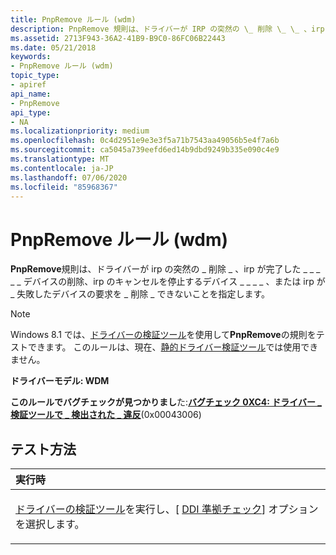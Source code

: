 ```yaml
---
title: PnpRemove ルール (wdm)
description: PnpRemove 規則は、ドライバーが IRP の突然の \_ 削除 \_ \_ 、irp が完了した \_ \_ \_ \_ デバイスの削除、irp のキャンセルを停止するデバイス \_ \_ \_ \_ 、または irp が \_ 失敗したデバイスの要求を \_ 削除 \_ できないことを指定します。
ms.assetid: 2713F943-36A2-41B9-B9C0-86FC06B22443
ms.date: 05/21/2018
keywords:
- PnpRemove ルール (wdm)
topic_type:
- apiref
api_name:
- PnpRemove
api_type:
- NA
ms.localizationpriority: medium
ms.openlocfilehash: 0c4d2951e9e3e3f5a71b7543aa49056b5e4f7a6b
ms.sourcegitcommit: ca5045a739eefd6ed14b9dbd9249b335e090c4e9
ms.translationtype: MT
ms.contentlocale: ja-JP
ms.lasthandoff: 07/06/2020
ms.locfileid: "85968367"
---
```

# <a name="pnpremove-rule-wdm"></a>PnpRemove ルール (wdm)


**PnpRemove**規則は、ドライバーが irp の突然の \_ 削除 \_ 、irp が完了した \_ \_ \_ \_ \_ デバイスの削除、irp のキャンセルを停止するデバイス \_ \_ \_ \_ 、または irp が \_ 失敗したデバイスの要求を \_ 削除 \_ できないことを指定します。

> [!NOTE]
> Windows 8.1 では、[ドライバーの検証ツール](https://docs.microsoft.com/windows-hardware/drivers/devtest/driver-verifier)を使用して**PnpRemove**の規則をテストできます。 このルールは、現在、[静的ドライバー検証ツール](https://docs.microsoft.com/windows-hardware/drivers/devtest/static-driver-verifier)では使用できません。

 

**ドライバーモデル: WDM**

**このルールでバグチェックが見つかりまし**た:[**バグチェック 0XC4: ドライバー \_ 検証ツールで \_ 検出された \_ 違反**](https://docs.microsoft.com/windows-hardware/drivers/debugger/bug-check-0xc4--driver-verifier-detected-violation)(0x00043006)


<a name="how-to-test"></a>テスト方法
-----------

<table>
<colgroup>
<col width="100%" />
</colgroup>
<thead>
<tr class="header">
<th align="left">実行時</th>
</tr>
</thead>
<tbody>
<tr class="odd">
<td align="left"><p><a href="https://docs.microsoft.com/windows-hardware/drivers/devtest/driver-verifier" data-raw-source="[Driver Verifier](https://docs.microsoft.com/windows-hardware/drivers/devtest/driver-verifier)">ドライバーの検証ツール</a>を実行し、[ <a href="https://docs.microsoft.com/windows-hardware/drivers/devtest/ddi-compliance-checking" data-raw-source="[DDI compliance checking](https://docs.microsoft.com/windows-hardware/drivers/devtest/ddi-compliance-checking)">DDI 準拠チェック</a>] オプションを選択します。</p></td>
</tr>
</tbody>
</table>

 

 

 





